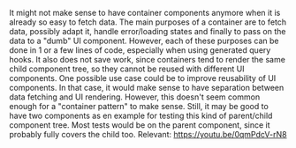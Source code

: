 It might not make sense to have container components anymore when it is already so easy to fetch data. The main purposes of a container are to fetch data, possibly adapt it, handle error/loading states and finally to pass on the data to a "dumb" UI component. However, each of these purposes can be done in 1 or a few lines of code, especially when using generated query hooks. It also does not save work, since containers tend to render the same child component tree, so they cannot be reused with different UI components.
One possible use case could be to improve reusability of UI components. In that case, it would make sense to have separation between data fetching and UI rendering. However, this doesn't seem common enough for a "container pattern" to make sense.
Still, it may be good to have two components as en example for testing this kind of parent/child component tree. Most tests would be on the parent component, since it probably fully covers the child too. Relevant: https://youtu.be/0qmPdcV-rN8
